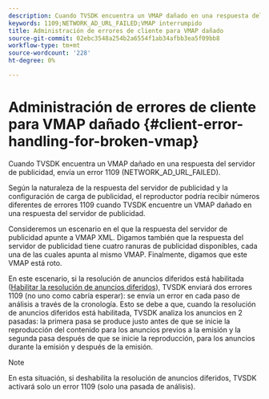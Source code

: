```yaml
---
description: Cuando TVSDK encuentra un VMAP dañado en una respuesta del servidor de publicidad, envía un error 1109 (NETWORK_AD_URL_FAILED).
keywords: 1109;NETWORK_AD_URL_FAILED;VMAP interrumpido
title: Administración de errores de cliente para VMAP dañado
source-git-commit: 02ebc3548a254b2a6554f1ab34afbb3ea5f09bb8
workflow-type: tm+mt
source-wordcount: '228'
ht-degree: 0%

---
```


# Administración de errores de cliente para VMAP dañado {#client-error-handling-for-broken-vmap}

Cuando TVSDK encuentra un VMAP dañado en una respuesta del servidor de publicidad, envía un error 1109 (NETWORK_AD_URL_FAILED).

Según la naturaleza de la respuesta del servidor de publicidad y la configuración de carga de publicidad, el reproductor podría recibir números diferentes de errores 1109 cuando TVSDK encuentre un VMAP dañado en una respuesta del servidor de publicidad.

Consideremos un escenario en el que la respuesta del servidor de publicidad apunte a VMAP XML. Digamos también que la respuesta del servidor de publicidad tiene cuatro ranuras de publicidad disponibles, cada una de las cuales apunta al mismo VMAP. Finalmente, digamos que este VMAP está roto.

En este escenario, si la resolución de anuncios diferidos está habilitada ([Habilitar la resolución de anuncios diferidos](../../../../tvsdk-3x-android-prog/android-3x-advertising/ad-insertion/c-lazy-ad-resolving/t-enable-lazy-ad-resolving.md)), TVSDK enviará dos errores 1109 (no uno como cabría esperar): se envía un error en cada paso de análisis a través de la cronología. Esto se debe a que, cuando la resolución de anuncios diferidos está habilitada, TVSDK analiza los anuncios en 2 pasadas: la primera pasa se produce justo antes de que se inicie la reproducción del contenido para los anuncios previos a la emisión y la segunda pasa después de que se inicie la reproducción, para los anuncios durante la emisión y después de la emisión.

>[!NOTE]
>
>En esta situación, si deshabilita la resolución de anuncios diferidos, TVSDK activará solo un error 1109 (solo una pasada de análisis).

